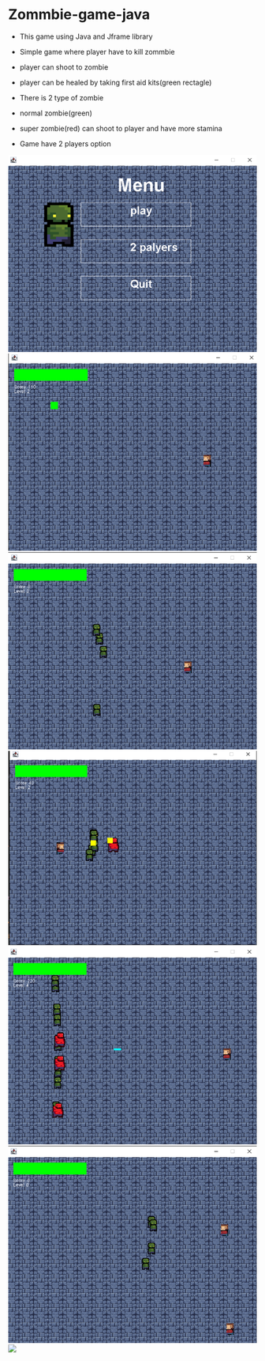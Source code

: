 # Zommbie-game-java
- This game using Java and Jframe library 
- Simple game where player have to kill zommbie 
- player can shoot to zombie
- player can be healed by taking first aid kits(green rectagle)

- There is 2 type of zombie 
- normal zombie(green) 
- super zombie(red) can shoot to player and have more stamina

- Game have 2 players option

![](img/img0.png)
![](img/img1.png)
![](img/img2.png)
![](img/img3.png)
![](img/img4.png)
![](img/img5.png)
![](img/img6.png)
